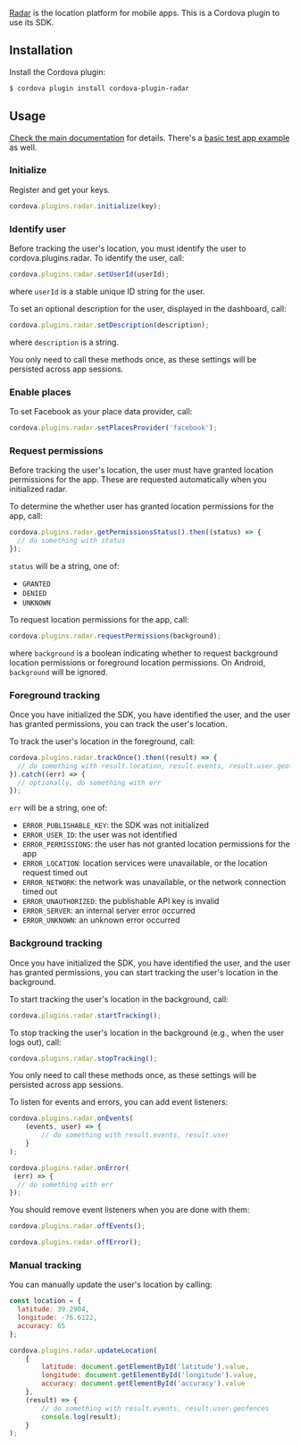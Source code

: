 [Radar](https://www.onradar.com) is the location platform for mobile apps. This is a Cordova plugin to use its SDK.

## Installation

Install the Cordova plugin:

```bash
$ cordova plugin install cordova-plugin-radar
```


## Usage

[Check the main documentation](https://www.onradar.com/documentation/sdk) for details. There's a 
[basic test app example](https://github.com/Corollarium/cordova-plugin-radar-example) as well.

### Initialize

Register and get your keys.

```js
cordova.plugins.radar.initialize(key);
```


### Identify user

Before tracking the user's location, you must identify the user to cordova.plugins.radar. To identify the user, call:

```js
cordova.plugins.radar.setUserId(userId);
```

where `userId` is a stable unique ID string for the user.

To set an optional description for the user, displayed in the dashboard, call:

```js
cordova.plugins.radar.setDescription(description);
```

where `description` is a string.

You only need to call these methods once, as these settings will be persisted across app sessions.

### Enable places

To set Facebook as your place data provider, call:

```js
cordova.plugins.radar.setPlacesProvider('facebook');
```

### Request permissions

Before tracking the user's location, the user must have granted location permissions for the app. These
are requested automatically when you initialized radar.

To determine the whether user has granted location permissions for the app, call:

```js
cordova.plugins.radar.getPermissionsStatus().then((status) => {
  // do something with status
});
```

`status` will be a string, one of:

- `GRANTED`
- `DENIED`
- `UNKNOWN`

To request location permissions for the app, call:

```js
cordova.plugins.radar.requestPermissions(background);
```

where `background` is a boolean indicating whether to request background location permissions or foreground location permissions. On Android, `background` will be ignored.

### Foreground tracking

Once you have initialized the SDK, you have identified the user, and the user has granted permissions, you can track the user's location.

To track the user's location in the foreground, call:

```js
cordova.plugins.radar.trackOnce().then((result) => {
  // do something with result.location, result.events, result.user.geofences
}).catch((err) => {
  // optionally, do something with err
});
```

`err` will be a string, one of:

- `ERROR_PUBLISHABLE_KEY`: the SDK was not initialized
- `ERROR_USER_ID`: the user was not identified
- `ERROR_PERMISSIONS`: the user has not granted location permissions for the app
- `ERROR_LOCATION`: location services were unavailable, or the location request timed out
- `ERROR_NETWORK`: the network was unavailable, or the network connection timed out
- `ERROR_UNAUTHORIZED`: the publishable API key is invalid
- `ERROR_SERVER`: an internal server error occurred
- `ERROR_UNKNOWN`: an unknown error occurred

### Background tracking

Once you have initialized the SDK, you have identified the user, and the user has granted permissions, you can start tracking the user's location in the background.

To start tracking the user's location in the background, call:

```js
cordova.plugins.radar.startTracking();
```

To stop tracking the user's location in the background (e.g., when the user logs out), call:

```js
cordova.plugins.radar.stopTracking();
```

You only need to call these methods once, as these settings will be persisted across app sessions.

To listen for events and errors, you can add event listeners:

```js
cordova.plugins.radar.onEvents(
	(events, user) => {
		// do something with result.events, result.user
	}
);

cordova.plugins.radar.onError(
 (err) => {
  // do something with err
});
```

You should remove event listeners when you are done with them:

```js
cordova.plugins.radar.offEvents();

cordova.plugins.radar.offError();
```

### Manual tracking

You can manually update the user's location by calling:

```js
const location = {
  latitude: 39.2904,
  longitude: -76.6122,
  accuracy: 65
};

cordova.plugins.radar.updateLocation(
	{
		latitude: document.getElementById('latitude').value,
		longitude: document.getElementById('longitude').value,
		accuracy: document.getElementById('accuracy').value
	},
	(result) => {
		// do something with result.events, result.user.geofences
		console.log(result);
	}
);
```